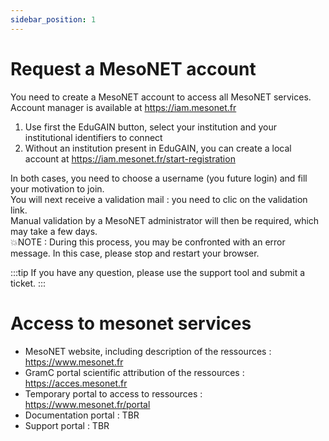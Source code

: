 ```yaml
---
sidebar_position: 1
---
```


# Request a MesoNET account

You need to create a MesoNET account to access all MesoNET services.
Account manager is available at https://iam.mesonet.fr

1. Use first the EduGAIN button, select your institution and your institutional identifiers to connect
2. Without an institution present in EduGAIN, you can create a local account at https://iam.mesonet.fr/start-registration

In both cases, you need to choose a username (you future login) and fill your motivation to join.  
You will next receive a validation mail : you need to clic on the validation link.  
Manual validation by a MesoNET administrator will then be required, which may take a few days.  
💥NOTE : During this process, you may be confronted with an error message. In this case, please stop and restart your browser.

:::tip
If you have any question, please use the support tool and submit a ticket.
:::

# Access to mesonet services

- MesoNET website, including description of the ressources : https://www.mesonet.fr 
- GramC portal scientific attribution of the ressources : https://acces.mesonet.fr 
- Temporary portal to access to ressources : https://www.mesonet.fr/portal 
- Documentation portal : TBR 
- Support portal : TBR 
